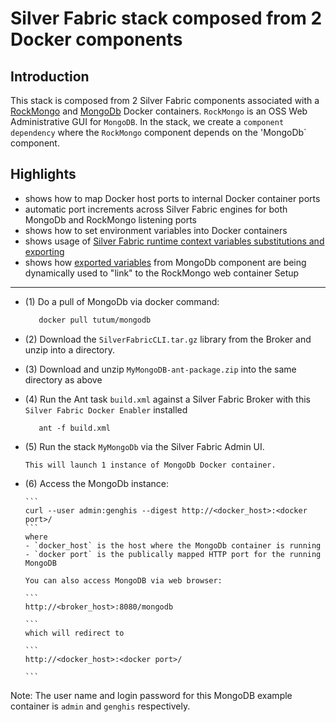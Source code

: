 Silver Fabric stack composed from 2 Docker components
=========================================================

Introduction
-------------
This stack is composed from 2 Silver Fabric components associated with a [RockMongo](https://registry.hub.docker.com/u/gilacode/rockmongo/) and [MongoDb](https://registry.hub.docker.com/u/tutum/mongodb/) Docker containers.
`RockMongo` is an OSS Web Administrative GUI for `MongoDB`. In the stack, we create a `component dependency` where the `RockMongo` component depends on the 'MongoDb` component.


Highlights
----------
 - shows how to map Docker host ports to internal Docker container ports
 - automatic port increments across Silver Fabric engines for both MongoDb and RockMongo listening ports
 - shows how to set environment variables into Docker containers
 - shows usage of [Silver Fabric runtime context variables substitutions and exporting](https://github.com/fabrician/docker-enabler/blob/master/examples/images/example_mongodb_rcv.gif)
 - shows how [exported variables](https://github.com/fabrician/docker-enabler/blob/master/examples/images/example_rockmongo_rcv.gif) from MongoDb component are being dynamically used to "link" to the RockMongo web container
Setup
------
- (1) Do a pull of MongoDb via docker command:

    ```bash
       docker pull tutum/mongodb
    ```
- (2) Download the `SilverFabricCLI.tar.gz` library from the Broker and unzip into a directory.
- (3) Download and unzip `MyMongoDB-ant-package.zip`  into the same directory as above
- (4) Run the Ant task `build.xml` against a Silver Fabric Broker with this `Silver Fabric Docker Enabler` installed

   ```ant
      ant -f build.xml
   ```
- (5) Run the stack `MyMongoDb` via the Silver Fabric Admin UI.
      
      This will launch 1 instance of MongoDb Docker container.

- (6) Access the MongoDb instance: 

      ```
      curl --user admin:genghis --digest http://<docker_host>:<docker port>/
      ```
      where 
      - `docker_host` is the host where the MongoDb container is running
      - `docker port` is the publically mapped HTTP port for the running MongoDB
            
      You can also access MongoDB via web browser:
      
      ```
      http://<broker_host>:8080/mongodb
      
      ```
      which will redirect to 
      
      ```
      http://<docker_host>:<docker port>/
      
      ```
Note: The user name and login password for this MongoDB example container is `admin` and `genghis` respectively.

